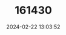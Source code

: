 ---
title: "161430"
category: "Bathyraja lindbergi"
draft: false
date: 2024-02-22 13:03:52
languages:
  English: ["Commander Skate"]
---